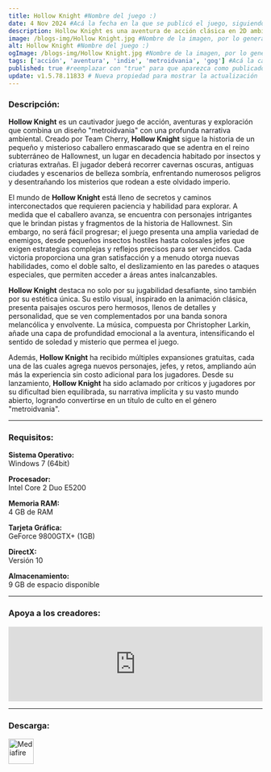 ```yaml
---
title: Hollow Knight #Nombre del juego :)
date: 4 Nov 2024 #Acá la fecha en la que se publicó el juego, siguiendo este formato: Dia "30", Mes "Oct", Año "2024" = como debe quedar: 30 Oct 2024
description: Hollow Knight es una aventura de acción clásica en 2D ambientada en un vasto mundo interconectado. Explora cavernas tortuosas, ciudades antiguas y páramos mortales. Combate contra criaturas corrompidas, haz amistad con extraños insectos y resuelve los antiguos misterios que yacen en el corazón de reino. #Acá una mini descripción del juego
image: /blogs-img/Hollow Knight.jpg #Nombre de la imagen, por lo general es exactamente el mismo nombre que el juego excluyendo lo ":" (Dos puntos)
alt: Hollow Knight #Nombre del juego :)
ogImage: /blogs-img/Hollow Knight.jpg #Nombre de la imagen, por lo general es exactamente el mismo nombre que el juego excluyendo lo ":" (Dos puntos)
tags: ['acción', 'aventura', 'indie', 'metroidvania', 'gog'] #Acá la categoría o categorías del juego, si es más de una se coloca en este formato: ['categoría1', 'categoría2']
published: true #reemplazar con "true" para que aparezca como publicado
update: v1.5.78.11833 # Nueva propiedad para mostrar la actualización | Formato: v1.0.0
---
```


<!--En VSCode seleccionando una palabra, por ejemplo: "Hollow Knight" y apretando Ctrl+F2 se seleccionan todas las palabras iguales-->

### Descripción:
**Hollow Knight** es un cautivador juego de acción, aventuras y exploración que combina un diseño "metroidvania" con una profunda narrativa ambiental. Creado por Team Cherry, **Hollow Knight** sigue la historia de un pequeño y misterioso caballero enmascarado que se adentra en el reino subterráneo de Hallownest, un lugar en decadencia habitado por insectos y criaturas extrañas. El jugador deberá recorrer cavernas oscuras, antiguas ciudades y escenarios de belleza sombría, enfrentando numerosos peligros y desentrañando los misterios que rodean a este olvidado imperio.

El mundo de **Hollow Knight** está lleno de secretos y caminos interconectados que requieren paciencia y habilidad para explorar. A medida que el caballero avanza, se encuentra con personajes intrigantes que le brindan pistas y fragmentos de la historia de Hallownest. Sin embargo, no será fácil progresar; el juego presenta una amplia variedad de enemigos, desde pequeños insectos hostiles hasta colosales jefes que exigen estrategias complejas y reflejos precisos para ser vencidos. Cada victoria proporciona una gran satisfacción y a menudo otorga nuevas habilidades, como el doble salto, el deslizamiento en las paredes o ataques especiales, que permiten acceder a áreas antes inalcanzables.

**Hollow Knight** destaca no solo por su jugabilidad desafiante, sino también por su estética única. Su estilo visual, inspirado en la animación clásica, presenta paisajes oscuros pero hermosos, llenos de detalles y personalidad, que se ven complementados por una banda sonora melancólica y envolvente. La música, compuesta por Christopher Larkin, añade una capa de profundidad emocional a la aventura, intensificando el sentido de soledad y misterio que permea el juego.

Además, **Hollow Knight** ha recibido múltiples expansiones gratuitas, cada una de las cuales agrega nuevos personajes, jefes, y retos, ampliando aún más la experiencia sin costo adicional para los jugadores. Desde su lanzamiento, **Hollow Knight** ha sido aclamado por críticos y jugadores por su dificultad bien equilibrada, su narrativa implícita y su vasto mundo abierto, logrando convertirse en un título de culto en el género "metroidvania".
<!--Prompt para Chat-GPT: Hazme una descripción para el juego "Hollow Knight" y cada que menciones "Hollow Knight" ponlo en negrita -->

---

### Requisitos:
**Sistema Operativo:**  
Windows 7 (64bit)

**Procesador:**  
Intel Core 2 Duo E5200

**Memoria RAM:**  
4 GB de RAM

**Tarjeta Gráfica:**  
GeForce 9800GTX+ (1GB)

**DirectX:**  
Versión 10

**Almacenamiento:**  
9 GB de espacio disponible

<!--Si falta o sobra un requisito se quita o se agrega manteniendo el mismo formato-->

---

### Apoya a los creadores:
<iframe src="https://store.steampowered.com/widget/367520/" frameborder="0" style="background-color: transparent; width: 100% !important; aspect-ratio: 646 / 190;"></iframe>

<!--Reemplazar los numeros (AppID) del juego (en este caso 2668510) por el numero (AppID) correspondiente con el juego a publicar-->
<!--El AppID se encuentra en la URL del Juego en Steam-->

---

### Descarga:

[<img src="https://gist.github.com/cxmeel/0dbc95191f239b631c3874f4ccf114e2/raw/download.svg" alt="Mediafire" height="50" />](https://www.mediafire.com/file/p1k9g339xs6wewu/Hollow_Knight.zip/file)

<!-- # se debe reemplazar por el link de descarga-->

<!--NOMBRE-DEL-SERVICIO se debe reemplazar por el servicio donde está subido el juego-->